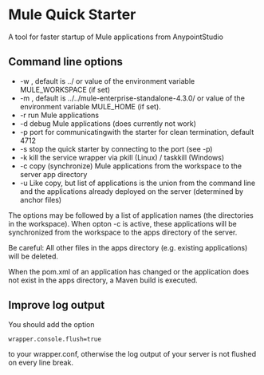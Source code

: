 # Mule Quick Starter

A tool for faster startup of Mule applications from AnypointStudio

## Command line options

* -w <workspace-directory>, default is ../ or value of the environment variable MULE_WORKSPACE (if set)
* -m <mule-home-directory>, default is ../../mule-enterprise-standalone-4.3.0/ or value of the environment variable MULE_HOME (if set).
* -r run Mule applications
* -d debug Mule applications (does currently not work)
* -p port for communicatingwith the starter for clean termination, default 4712
* -s stop the quick starter by connecting to the port (see -p)
* -k kill the service wrapper via pkill (Linux) / taskkill (Windows)
* -c copy (synchronize) Mule applications from the workspace to the server app directory
* -u Like copy, but list of applications is the union from the command line and the applications already deployed on the server (determined by anchor files)

The options may be followed by a list of application names (the directories in the workspace).
When opton -c is active, these applications will be synchronized from the workspace to the 
apps directory of the server. 

Be careful: All other files in the apps directory (e.g. existing applications) will be deleted.

When the pom.xml of an application has changed or the application does not exist in the apps 
directory, a Maven build is executed.

## Improve log output

You should add the option

```
wrapper.console.flush=true
```

to your wrapper.conf, otherwise the log output of your server is not flushed on every line break.

